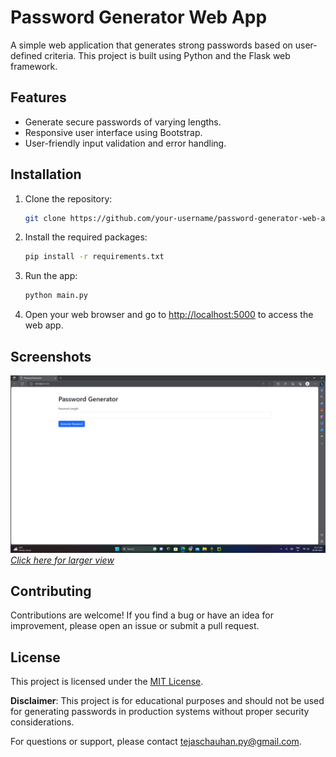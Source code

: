 # Password Generator Web App

A simple web application that generates strong passwords based on user-defined criteria. This project is built using Python and the Flask web framework.

## Features

- Generate secure passwords of varying lengths.
- Responsive user interface using Bootstrap.
- User-friendly input validation and error handling.

## Installation

1. Clone the repository:

   ```sh
   git clone https://github.com/your-username/password-generator-web-app.git

2. Install the required packages:

   ```sh
   pip install -r requirements.txt
   ```

3. Run the app:

   ```sh
   python main.py
   ```

4. Open your web browser and go to [http://localhost:5000](http://localhost:5000) to access the web app.

## Screenshots

[![Screenshot 1](/screenshot.png)](/screenshot.png)
_[Click here for larger view](/screenshot.png)_

## Contributing

Contributions are welcome! If you find a bug or have an idea for improvement, please open an issue or submit a pull request.

## License

This project is licensed under the [MIT License](LICENSE).


**Disclaimer**: This project is for educational purposes and should not be used for generating passwords in production systems without proper security considerations.

For questions or support, please contact [tejaschauhan.py@gmail.com](mailto:tejaschauhan.py@gmail.com).
